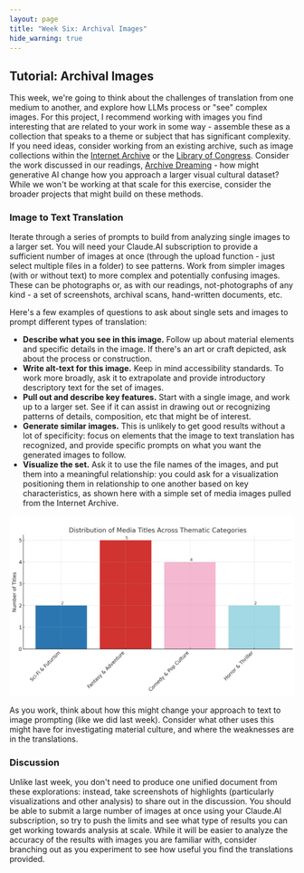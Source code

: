 ```yaml
---
layout: page
title: "Week Six: Archival Images"
hide_warning: true
---
```


## Tutorial: Archival Images

This week, we're going to think about the challenges of translation from one medium to another, and explore how LLMs process or "see" complex images. For this project, I recommend working with images you find interesting that are related to your work in some way - assemble these as a collection that speaks to a theme or subject that has significant complexity. If you need ideas, consider working from an existing archive, such as image collections within the [Internet Archive](https://archive.org/details/image) or the [Library of Congress](https://www.loc.gov/pictures/). Consider the work discussed in our readings, [Archive Dreaming](https://refikanadol.com/works/archive-dreaming/) - how might generative AI change how you approach a larger visual cultural dataset? While we won't be working at that scale for this exercise, consider the broader projects that might build on these methods.

### Image to Text Translation

Iterate through a series of prompts to build from analyzing single images to a larger set. You will need your Claude.AI subscription to provide a sufficient number of images at once (through the upload function - just select multiple files in a folder) to see patterns. Work from simpler images (with or without text) to more complex and potentially confusing images. These can be photographs or, as with our readings, not-photographs of any kind - a set of screenshots, archival scans, hand-written documents, etc.

Here's a few examples of questions to ask about single sets and images to prompt different types of translation:

- **Describe what you see in this image.** Follow up about material elements and specific details in the image. If there's an art or craft depicted, ask about the process or construction.
- **Write alt-text for this image.** Keep in mind accessibility standards. To work more broadly, ask it to extrapolate and provide introductory descriptory text for the set of images.
- **Pull out and describe key features.** Start with a single image, and work up to a larger set. See if it can assist in drawing out or recognizing patterns of details, composition, etc that might be of interest.
- **Generate similar images.** This is unlikely to get good results without a lot of specificity: focus on elements that the image to text translation has recognized, and provide specific prompts on what you want the generated images to follow. 
- **Visualize the set.** Ask it to use the file names of the images, and put them into a meaningful relationship: you could ask for a visualization positioning them in relationship to one another based on key characteristics, as shown here with a simple set of media images pulled from the Internet Archive.

![Visualization of media images by themes](visualization.png)

As you work, think about how this might change your approach to text to image prompting (like we did last week). Consider what other uses this might have for investigating material culture, and where the weaknesses are in the translations.

### Discussion

Unlike last week, you don't need to produce one unified document from these explorations: instead, take screenshots of highlights (particularly visualizations and other analysis) to share out in the discussion. You should be able to submit a large number of images at once using your Claude.AI subscription, so try to push the limits and see what type of results you can get working towards analysis at scale. While it will be easier to analyze the accuracy of the results with images you are familiar with, consider branching out as you experiment to see how useful you find the translations provided.